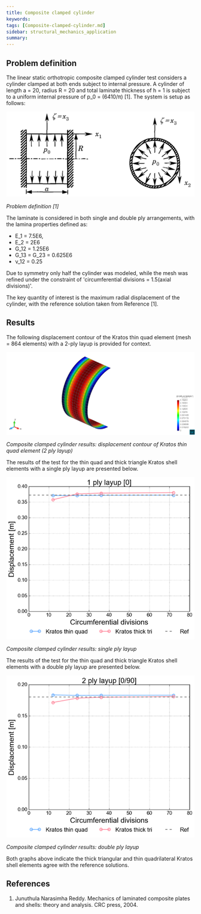 ```yaml
---
title: Composite clamped cylinder
keywords: 
tags: [Composite-clamped-cylinder.md]
sidebar: structural_mechanics_application
summary: 
---
```


## Problem definition
The linear static orthotropic composite clamped cylinder test considers a cylinder clamped at both ends subject to internal pressure. A cylinder of length a = 20, radius R = 20 and total laminate thickness of h = 1 is subject to a uniform internal pressure of p_0 = (6410/π) [1]. The system is setup as follows:

<img src="https://raw.githubusercontent.com/KratosMultiphysics/Documentation/master/Wiki_files/Application_cases/Composite_clamped_cylinder/composite_clamped_cylinder_setup.png" width="600">

_Problem definition [1]_

The laminate is considered in both single and double ply arrangements, with the lamina properties defined as: 
* E_1 = 7.5E6,
* E_2 = 2E6
* G_12 = 1.25E6
* G_13 = G_23 = 0.625E6
* ν_12 = 0.25 

Due to symmetry only half the cylinder was modeled, while the mesh was refined under the constraint of 'circumferential divisions = 1.5(axial divisions)'.

The key quantity of interest is the maximum radial displacement of the cylinder, with the reference solution taken from Reference [1].

## Results
The following displacement contour of the Kratos thin quad element (mesh = 864 elements) with a 2-ply layup is provided for context.

![Composite clamped cylinder displacement contour.](https://raw.githubusercontent.com/KratosMultiphysics/Documentation/master/Wiki_files/Application_cases/Composite_clamped_cylinder/composite_clamped_cylinder_contour.png)

_Composite clamped cylinder results: displacement contour of Kratos thin quad element (2 ply layup)_

The results of the test for the thin quad and thick triangle Kratos shell elements with a single ply layup are presented below.

<img src="https://raw.githubusercontent.com/KratosMultiphysics/Documentation/master/Wiki_files/Application_cases/Composite_clamped_cylinder/composite_clamped_cyl_0layup.png" width="600">

_Composite clamped cylinder results: single ply layup_

The results of the test for the thin quad and thick triangle Kratos shell elements with a double ply layup are presented below.

<img src="https://raw.githubusercontent.com/KratosMultiphysics/Documentation/master/Wiki_files/Application_cases/Composite_clamped_cylinder/composite_clamped_cyl_090layup.png" width="600">

_Composite clamped cylinder results: double ply layup_

Both graphs above indicate the thick triangular and thin quadrilateral Kratos shell elements agree with the reference solutions. 

## References
1. Junuthula Narasimha Reddy. Mechanics of laminated composite plates and shells: theory and analysis. CRC press, 2004.